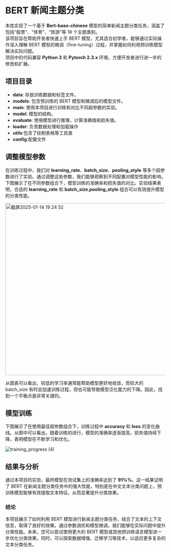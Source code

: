 # BERT 新闻主题分类

本库实现了一个基于 **Bert-base-chinese** 模型的简单新闻主题分类任务，涵盖了包括“股票”、“体育”、“旅游”等 18 个主题类别。  
该项目旨在帮助开发者快速上手 BERT 模型，尤其适合初学者，能够通过实际操作深入理解 BERT 模型的微调（fine-tuning）过程，并掌握如何利用预训练模型解决实际问题。  
项目中的代码兼容 **Python 3** 和 **Pytorch 2.3.x** 环境，方便开发者进行进一步的修改和扩展。

## 项目目录

- **data**: 存放训练数据和标签文件。
- **models**: 包含预训练的 BERT 模型和微调后的模型文件。
- **main**: 使用本项目进行训练和对比不同超参数的实验。
- **model**: 模型的结构。
- **evaluate**: 使用模型进行推理，计算准确值和损失值。
- **loader**: 负责数据处理和加载操作
- **utils**:包含了绘制表格等工具类
- **config**:配置文件

## 调整模型参数

在训练过程中，我们对 **learning_rate**、**batch_size**、**pooling_style** 等多个超参数进行了实验。通过调整这些参数，我们能够观察到不同配置对模型性能的影响。下图展示了在不同参数组合下，模型训练的准确率和损失值的对比。实验结果表明，合适的 **learning_rate** 和 **batch_size**,**pooling_style** 组合可以有效提升模型的分类性能。

<img width="540" alt="截屏2025-01-14 19 24 52" src="https://github.com/user-attachments/assets/ce8441b0-cde1-4670-9852-217fad41f404" />


从图表可以看出，较低的学习率通常能帮助模型更好地收敛，而较大的 batch_size 有时会加速训练过程，但也可能导致模型泛化能力的下降。因此，找到一个平衡点是非常关键的。

## 模型训练

下图展示了在使用最佳超参数组合下，训练过程中 **accuracy** 和 **loss** 的变化曲线。从图中可以看出，随着训练的进行，模型的准确率逐渐提高，损失值持续下降，表明模型在不断学习和优化。


![training_progress (4)](https://github.com/user-attachments/assets/337a55ee-c7b4-4fe2-946e-f6725afd2de9)

## 结果与分析

通过本项目的实验，最终模型在测试集上的准确率达到了 **91%%**。这一结果证明了 BERT 在新闻主题分类任务中的强大性能，特别是在中文文本分类问题上，预训练模型能够有效提取文本特征，从而显著提升分类效果。

### 结论

本项目展示了如何利用 BERT 模型进行新闻主题分类任务，结合了文本的上下文信息，取得了良好的效果。通过参数调优和模型微调，我们能够在实际问题中提升分类性能。未来，您可以尝试使用更大的 BERT 模型或其他预训练语言模型进一步优化分类效果。同时，可以探索数据增强、迁移学习等技术，以适应更多复杂的文本分类任务。

